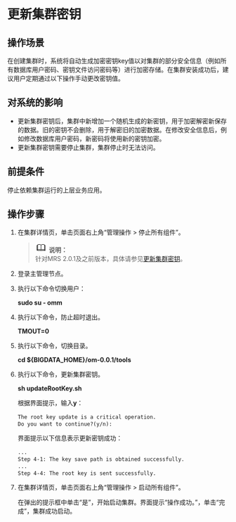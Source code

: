 # 更新集群密钥<a name="ZH-CN_TOPIC_0173397686"></a>

## 操作场景<a name="section5340973015462"></a>

在创建集群时，系统将自动生成加密密钥key值以对集群的部分安全信息（例如所有数据库用户密码、密钥文件访问密码等）进行加密存储。在集群安装成功后，建议用户定期通过以下操作手动更改密钥值。

## 对系统的影响<a name="section30675106154659"></a>

-   更新集群密钥后，集群中新增加一个随机生成的新密钥，用于加密解密新保存的数据。旧的密钥不会删除，用于解密旧的加密数据。在修改安全信息后，例如修改数据库用户密码，新密码将使用新的密钥加密。
-   更新集群密钥需要停止集群，集群停止时无法访问。

## 前提条件<a name="section51431510154729"></a>

停止依赖集群运行的上层业务应用。

## 操作步骤<a name="section48453941154734"></a>

1.  在集群详情页，单击页面右上角“管理操作 \> 停止所有组件”。

    >![](public_sys-resources/icon-note.gif) **说明：**   
    >针对MRS 2.0.1及之前版本，具体请参见[更新集群密钥](更新集群密钥-170.md)。  

2.  登录主管理节点。
3.  执行以下命令切换用户：

    **sudo su - omm**

4.  执行以下命令，防止超时退出。

    **TMOUT=0**

5.  执行以下命令，切换目录。

    **cd $\{BIGDATA\_HOME\}/om-0.0.1/tools**

6.  执行以下命令，更新集群密钥。

    **sh updateRootKey.sh**

    根据界面提示，输入**y**：

    ```
    The root key update is a critical operation.
    Do you want to continue?(y/n):
    ```

    界面提示以下信息表示更新密钥成功：

    ```
    ...
    Step 4-1: The key save path is obtained successfully.
    ...
    Step 4-4: The root key is sent successfully.
    ```

7.  在集群详情页，单击页面右上角“管理操作 \> 启动所有组件”。

    在弹出的提示框中单击“是”，开始启动集群。界面提示“操作成功。”，单击“完成”，集群成功启动。


